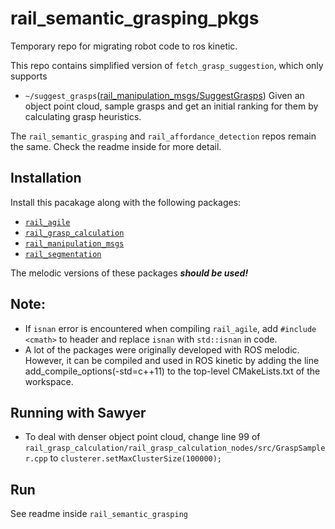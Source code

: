 # rail_semantic_grasping_pkgs
Temporary repo for migrating robot code to ros kinetic. 

This repo contains simplified version of `fetch_grasp_suggestion`, which only supports 
  * `~/suggest_grasps`([rail_manipulation_msgs/SuggestGrasps](https://github.com/GT-RAIL/rail_manipulation_msgs/blob/master/srv/SuggestGrasps.srv))
  Given an object point cloud, sample grasps and get an initial ranking for them by
  calculating grasp heuristics.
  
The `rail_semantic_grasping` and `rail_affordance_detection` repos remain the same. Check the readme inside for more detail.

## Installation
Install this pacakage along with the following packages:
* [`rail_agile`](https://github.com/GT-RAIL/rail_agile)
* [`rail_grasp_calculation`](https://github.com/GT-RAIL/rail_grasp_calculation)
* [`rail_manipulation_msgs`](https://github.com/GT-RAIL/rail_manipulation_msgs)
* [`rail_segmentation`](https://github.com/GT-RAIL/rail_segmentation)

The melodic versions of these packages ***should be used!*** 

## Note:
* If `isnan` error is encountered when compiling `rail_agile`, add `#include <cmath>` to header and replace `isnan` with `std::isnan` in code.
* A lot of the packages were originally developed with ROS melodic. However, it can be compiled and used in ROS kinetic by adding the line add_compile_options(-std=c++11) to the top-level CMakeLists.txt of the workspace.

## Running with Sawyer
* To deal with denser object point cloud, change line 99 of `rail_grasp_calculation/rail_grasp_calculation_nodes/src/GraspSampler.cpp` to `clusterer.setMaxClusterSize(100000);`

## Run
See readme inside `rail_semantic_grasping`
  
